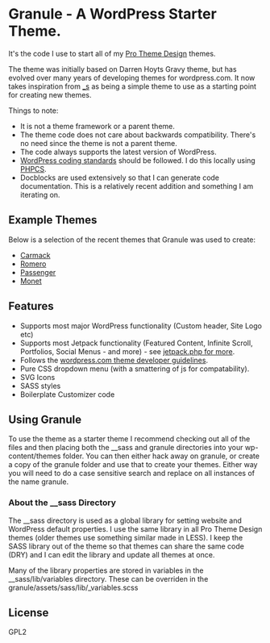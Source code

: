 # Granule - A WordPress Starter Theme.

It's the code I use to start all of my [Pro Theme Design](https://prothemedesign.com) themes.

The theme was initially based on Darren Hoyts Gravy theme, but has evolved over many years of developing themes for wordpress.com. It now takes inspiration from [_s](https://github.com/automattic/_s) as being a simple theme to use as a starting point for creating new themes.

Things to note:

* It is not a theme framework or a parent theme.
* The theme code does not care about backwards compatibility. There's no need since the theme is not a parent theme.
* The code always supports the latest version of WordPress.
* [WordPress coding standards](https://make.wordpress.org/core/handbook/best-practices/coding-standards/php/) should be followed. I do this locally using [PHPCS](https://github.com/squizlabs/PHP_CodeSniffer).
* Docblocks are used extensively so that I can generate code documentation. This is a relatively recent addition and something I am iterating on.

## Example Themes

Below is a selection of the recent themes that Granule was used to create:

* [Carmack](https://prothemedesign.com/theme/carmack/)
* [Romero](https://prothemedesign.com/theme/romero/)
* [Passenger](https://prothemedesign.com/theme/passenger/)
* [Monet](https://prothemedesign.com/theme/monet/)

## Features

* Supports most major WordPress functionality (Custom header, Site Logo etc)
* Supports most Jetpack functionality (Featured Content, Infinite Scroll, Portfolios, Social Menus - and more) - see [jetpack.php for more](https://github.com/BinaryMoon/granule/blob/master/granule/inc/jetpack.php).
* Follows the [wordpress.com theme developer guidelines](https://developer.wordpress.com/themes/).
* Pure CSS dropdown menu (with a smattering of js for compatability).
* SVG Icons
* SASS styles
* Boilerplate Customizer code

## Using Granule

To use the theme as a starter theme I recommend checking out all of the files and then placing both the __sass and granule directories into your wp-content/themes folder. You can then either hack away on granule, or create a copy of the granule folder and use that to create your themes. Either way you will need to do a case sensitive search and replace on all instances of the name granule.

### About the __sass Directory

The __sass directory is used as a global library for setting website and WordPress default properties. I use the same library in all Pro Theme Design themes (older themes use something similar made in LESS). I keep the SASS library out of the theme so that themes can share the same code (DRY) and I can edit the library and update all themes at once.

Many of the library properties are stored in variables in the __sass/lib/variables directory. These can be overriden in the granule/assets/sass/lib/_variables.scss

## License

GPL2
